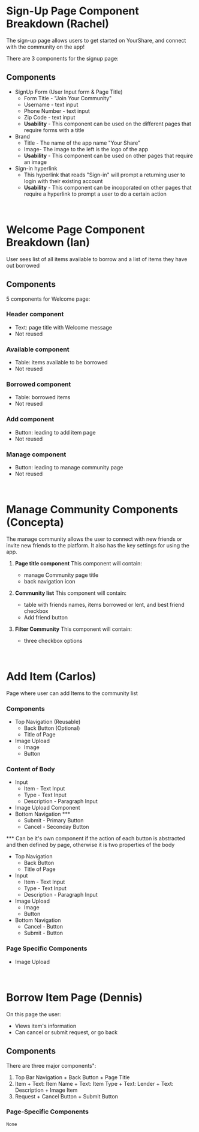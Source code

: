 
# Sign-Up Page Component Breakdown (Rachel)
The sign-up page allows users to get started on YourShare, and connect with the community on the app! 

There are 3 components for the signup page: 
## Components  
* SignUp Form (User Input form & Page Title) 
    * Form Title - "Join Your Community" 
    * Username - text input  
    * Phone Number - text input 
    * Zip Code - text input 
    * **Usability** - This component can be used on the different pages that require forms with a title 
* Brand
    * Title - The name of the app name "Your Share"
    * Image- The image to the left is the logo of the app 
    * **Usability** - This component can be used on other pages that require an image 
* Sign-in hyperlink 
    * This hyperlink that reads "Sign-in" will prompt a returning user to login with their existing account 
    * **Usability** -  This component can be incoporated on other pages that require a hyperlink to prompt a user to do a certain action 

</br> 


# Welcome Page Component Breakdown (Ian)

User sees list of all items available to borrow and a list of items they have out borrowed

## Components

5 components for Welcome page:

### Header component

* Text: page title with Welcome message
* Not reused

### Available component  

* Table: items available to be borrowed
* Not reused

### Borrowed component

* Table: borrowed items
* Not reused

### Add component 

* Button: leading to add item page
* Not reused

### Manage component

* Button: leading to manage community page
* Not reused

</br>


# Manage Community Components (Concepta)
The manage community allows the user to connect with new friends or invite new friends to the platform. It also has the key settings for using the app.

1. **Page title component** This component will contain:
    * manage Community page title
    * back navigation icon    

2. **Community list** This component will contain:
    * table with friends names, items borrowed or lent, and best friend checkbox
    * Add friend button 

3. **Filter Community** This component will contain:
    * three checkbox options


</br> 


# Add Item (Carlos)

 Page where user can add Items to the community list

 ### Components


 - Top Navigation (Reusable)
   - Back Button (Optional)
   - Title of Page
 - Image Upload
   - Image
   - Button

 ### Content of Body
  - Input
    - Item - Text Input
    - Type - Text Input
    - Description - Paragraph Input
 - Image Upload Component
 - Bottom Navigation *** 
   - Submit - Primary Button
   - Cancel - Seconday Button
   
*** Can be it's own component if the action of each button is abstracted and then defined by page, otherwise it is two properties of the body

 - Top Navigation
   - Back Button
   - Title of Page
 - Input
   - Item - Text Input
   - Type - Text Input
   - Description - Paragraph Input
 - Image Upload
   - Image
   - Button
 - Bottom Navigation
   - Cancel - Button
   - Submit - Button

 ### Page Specific Components
 - Image Upload



</br>


# Borrow Item Page (Dennis)

  On this page the user:
  + Views item's information 
  + Can cancel or submit request, or go back

## Components
  There are three major components":

  1. Top Bar Navigation
    + Back Button
    + Page Title
  2. Item
    + Text: Item Name
    + Text: Item Type
    + Text: Lender
    + Text: Description
    + Image Item
  3. Request
    + Cancel Button
    + Submit Button 
    
  ### Page-Specific Components ###
    None


